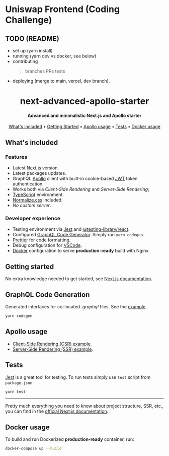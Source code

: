 # Uniswap Frontend (Coding Challenge)
## TODO (README)
- set up (yarn install)
- running (yarn dev vs docker, see below)
- contributing
  > branches
  > PRs
  > tests
- deploying (merge to main, vercel, dev branch),

<h1 align="center">
next-advanced-apollo-starter
</h1>

<h4 align="center">
  Advanced and minimalistic Next.js and Apollo starter
</h4>

<p align="center">
  <a href="#whats-included">What's included</a> •
  <a href="#getting-started">Getting Started</a> •
  <a href="#apollo-usage">Apollo usage</a> •
  <a href="#tests">Tests</a> •
  <a href="#docker-usage">Docker usage</a>
</p>

## What's included

### Features

- Latest [Next.js](https://nextjs.org/) version.
- Latest packages updates.
- GraphQL [Apollo](https://www.apollographql.com/docs/react/essentials/get-started/) client with built-in
  cookie-based [JWT](https://jwt.io/) token authentication.
- Works both via _Client-Side Rendering_ and _Server-Side Rendering_;
- [TypeScript](https://www.typescriptlang.org/) environment.
- [Normalize.css](https://necolas.github.io/normalize.css/) included.
- _No custom server_.

### Developer experience

- Testing environment via [Jest](https://jestjs.io/)
  and [@testing-library/react](https://testing-library.com/docs/react-testing-library/intro).
- Configured [GraphQL Code Generator](https://www.the-guild.dev/graphql/codegen). Simply run `yarn codegen`.
- [Prettier](https://prettier.io/) for code formatting.
- Debug configuration for [VSCode](https://code.visualstudio.com/).
- [Docker](https://www.docker.com/) configuration to serve **production-ready** build with Nginx.

## Getting started

No extra knowledge needed to get started, see [Next.js documentation](https://nextjs.org/docs).

## GraphQL Code Generation

Generated interfaces for co-located _.graphql_ files. See the [example](./src/graphql/queries).

```bash
yarn codegen
```

## Apollo usage

- [Client-Side Rendering (CSR) example](./src/pages/users-csr.tsx).
- [Server-Side Rendering (SSR) example](./src/pages/users-ssr.tsx).

## Tests

[Jest](https://jestjs.io/) is a great tool for testing. To run tests simply use `test` script from `package.json`:

```bash
yarn test
```

---

Pretty much everything you need to know about project structure, SSR, etc., you can find in
the [official Next.js documentation](https://nextjs.org/docs).

## Docker usage

To build and run Dockerized **production-ready** container, run:

```bash
docker-compose up --build
```
